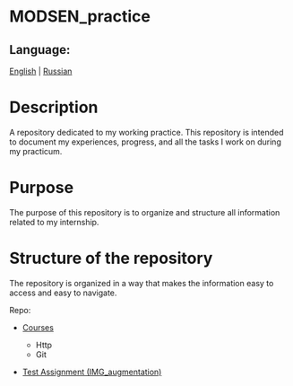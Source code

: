 # MODSEN_practice

## Language:

[English](README.md) | [Russian](README.ru.md)

# Description

A repository dedicated to my working practice. This repository is intended to document my experiences, progress, and all the tasks I work on during my practicum.

# Purpose

The purpose of this repository is to organize and structure all information related to my internship.

# Structure of the repository

The repository is organized in a way that makes the information easy to access and easy to navigate.

Repo:

- [Courses](Courses/README.md)

  - Http
  - Git

- [Test Assignment (IMG_augmentation)](IMG_augmentation/README.md)
